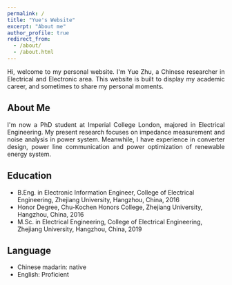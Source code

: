 ```yaml
---
permalink: /
title: "Yue's Website"
excerpt: "About me"
author_profile: true
redirect_from: 
  - /about/
  - /about.html
---
```


<div style="text-align: justify"> Hi, welcome to my personal website. I'm Yue Zhu, a Chinese researcher in Electrical and Electronic area. This website is built to display my academic career, and sometimes to share my personal moments.</div>

##  About Me
<div style="text-align: justify">I'm now a PhD student at Imperial College London, majored in Electrical Engineering. My present research focuses on impedance measurement and noise analysis in power system. Meanwhile, I have experience in converter design, power line communication and power optimization of renewable energy system.</div>

## Education 
* B.Eng. in Electronic Information Engineer, College of Electrical Engineering, Zhejiang University, Hangzhou, China, 2016
* Honor Degree, Chu-Kochen Honors College, Zhejiang University, Hangzhou, China, 2016
* M.Sc. in Electrical Engineering, College of Electrical Engineering, Zhejiang University, Hangzhou, China, 2019

## Language
* Chinese madarin: native
* English: Proficient